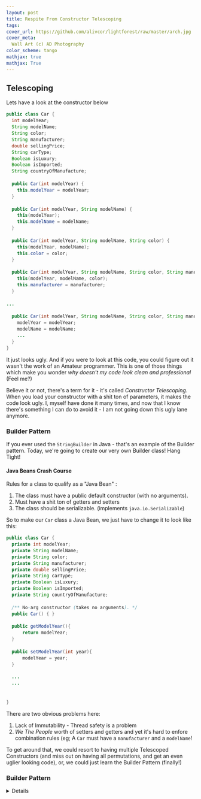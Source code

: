 ```yaml
---
layout: post
title: Respite From Constructor Telescoping
tags: 
cover_url: https://github.com/alivcor/lightforest/raw/master/arch.jpg
cover_meta: 
  Wall Art (c) AD Photography
color_scheme: tango
mathjax: true
mathjax: True
---
```

<style TYPE="text/css">
code.has-jax {font: inherit; font-size: 100%; background: inherit; border: inherit;}
</style>
<script type="text/x-mathjax-config">
MathJax.Hub.Config({
    tex2jax: {
        inlineMath: [['$','$'], ['\(','\)']],
        skipTags: ['script', 'noscript', 'style', 'textarea', 'pre'] // removed 'code' entry
    }
});
MathJax.Hub.Queue(function() {
    var all = MathJax.Hub.getAllJax(), i;
    for(i = 0; i < all.length; i += 1) {
        all[i].SourceElement().parentNode.className += ' has-jax';
    }
});
</script>
<script type="text/javascript" src="https://cdnjs.cloudflare.com/ajax/libs/mathjax/2.7.4/MathJax.js?config=TeX-AMS_HTML-full"></script>


## Telescoping

Lets have a look at the constructor below


```java
public class Car {
  int modelYear;
  String modelName;
  String color;
  String manufacturer;
  double sellingPrice;
  String carType;
  Boolean isLuxury;
  Boolean isImported;
  String countryOfManufacture;

  public Car(int modelYear) {
    this.modelYear = modelYear;
  }

  public Car(int modelYear, String modelName) {
    this(modelYear);
    this.modelName = modelName;
  }

  public Car(int modelYear, String modelName, String color) {
    this(modelYear, modelName);
    this.color = color;
  }

  public Car(int modelYear, String modelName, String color, String manufacturer) {
    this(modelYear, modelName, color);
    this.manufacturer = manufacturer;
  }

...

  public Car(int modelYear, String modelName, String color, String manufacturer, double sellingPrice, String carType, Boolean isLuxury, Boolean isImported, String countryOfManufacture) {
    modelYear = modelYear;
    modelName = modelName;
    ...
  }
}
```

It just looks ugly. And if you were to look at this code, you could figure out it wasn't the work of an Amateur programmer. This is one of those things which make you wonder _why doesn't my code look clean and professional_ (Feel me?)

Believe it or not, there's a term for it - it's called *Constructor Telescoping*. When you load your constructor with a shit ton of parameters, it makes the code look ugly. I, myself have done it many times, and now that I know there's something I can do to avoid it - I am not going down this ugly lane anymore.

### Builder Pattern

If you ever used the `StringBuilder` in Java - that's an example of the Builder pattern. Today, we're going to create our very own Builder class! Hang Tight!

#### Java Beans Crash Course

Rules for a class to qualify as a "Java Bean" :

1. The class must have a public default constructor (with no arguments). 
2. Must have a shit ton of getters and setters
3. The class should be serializable. (implements `java.io.Serializable`)

So to make our `Car` class a Java Bean, we just have to change it to look like this:

```java
public class Car {
  private int modelYear;
  private String modelName;
  private String color;
  private String manufacturer;
  private double sellingPrice;
  private String carType;
  private Boolean isLuxury;
  private Boolean isImported;
  private String countryOfManufacture;

  /** No-arg constructor (takes no arguments). */
  public Car() { }

  public getModelYear(){
      return modelYear;
  }

  public setModelYear(int year){
      modelYear = year;
  }

  ...
  ...
  

}
```

There are two obvious problems here:

1. Lack of Immutability - Thread safety is a problem
2. _We The People_ worth of setters and getters and yet it's hard to enfore combination rules (eg; A `Car` must have a `manufacturer` and a `modelName`!

To get around that, we could resort to having multiple Telescoped Constructors (and miss out on having all permutations, and get an even uglier looking code), or, we could just learn the Builder Pattern (finally!)

### Builder Pattern

<details>
```java
public class Car {
    private int modelYear;
    private String modelName;
    private String color;
    private String manufacturer;
    private double sellingPrice;
    private String carType;
    private Boolean isLuxury;
    private Boolean isImported;
    private String countryOfManufacture;

    public static class Builder {
        private int modelYear;
        private String modelName;
        private String color;
        private String manufacturer;
        private double sellingPrice;
        private String carType;
        private Boolean isLuxury;
        private Boolean isImported;
        private String countryOfManufacture;

        public Builder modelYear(int modelYear) {
            this.modelYear = modelYear;
            return this;
        }
        public Builder modelName(String modelName) {
            this.modelName = modelName;
            return this;
        }
        public Builder color(String color) {
            this.color = color;
            return this;
        }
        public Builder manufacturer(String manufacturer) {
            this.manufacturer = manufacturer;
            return this;
        }
        public Builder sellingPrice(double sellingPrice) {
            this.sellingPrice = sellingPrice;
            return this;
        }
        public Builder carType(String carType) {
            this.carType = carType;
            return this;
        }
        public Builder isLuxury(Boolean isLuxury) {
            this.isLuxury = isLuxury;
            return this;
        }
        public Builder isImported(Boolean isImported) {
            this.isImported = isImported;
            return this;
        }
        public Builder countryOfManufacture(String countryOfManufacture) {
            this.countryOfManufacture = countryOfManufacture;
            return this;
        }

        public Builder(String modelName, String manufacturer){
            if (modelName == null || manufacturer == null) {
                throw new NullPointerException("modelName or manufacturer cannot be null");
            }
            this.modelName = modelName;
            this.manufacturer = manufacturer;
        }

        public Car build() {
            return new Car(this);
        }

    }

    private Car(Builder builder) {
        this.modelYear = builder.modelYear;
        this.modelName = builder.modelName;
        this.color = builder.color;
        this.manufacturer = builder.manufacturer;
        this.sellingPrice = builder.sellingPrice;
        this.carType = builder.carType;
        this.isLuxury = builder.isLuxury;
        this.isImported = builder.isImported;
        this.countryOfManufacture = builder.countryOfManufacture;
    }

    public int getModelYear(){
        return modelYear;
    }

    public String getModelName(){
        return modelName;
    }

    public String getColor(){
        return color;
    }

    public String getManufacturer(){
        return manufacturer;
    }

    public double getSellingPrice(){
        return sellingPrice;
    }

    public String getCarType(){
        return carType;
    }

    public Boolean getIsLuxury(){
        return isLuxury;
    }

    public Boolean getIsImported(){
        return isImported;
    }

    public String getCountryOfManufacture(){
        return countryOfManufacture;
    }

}
```
</details>

Now lets have a one mile overview of the code above, because right now - it looks pretty daunting.

![One Mile View](https://github.com/alivcor/lightforest/raw/master/allcode.png)

